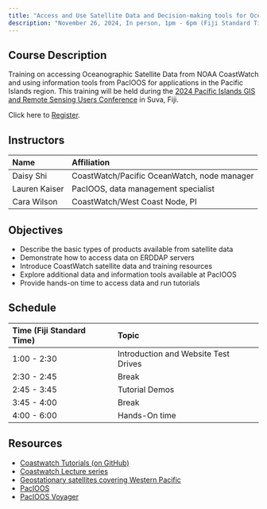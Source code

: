 ```yaml
---
title: "Access and Use Satellite Data and Decision-making tools for Ocean and Coastal Applications"
description: "November 26, 2024, In person, 1pm - 6pm (Fiji Standard Time)"
---
```



## Course Description
Training on accessing Oceanographic Satellite Data from NOAA CoastWatch and using information tools from PacIOOS for applications in the Pacific Islands region. This training will be held during the [2024 Pacific Islands GIS and Remote Sensing Users Conference](https://pgrsc.org) in Suva, Fiji.

Click here to [Register](https://lp.constantcontactpages.com/ev/reg/w28fcr4/lp/6d7fffe6-97b2-47fe-96e1-63f07a170611).

 
## Instructors

 | Name              | Affiliation                    | 
 |:-----------------|:-----------------------------------------------------------------------------|
 | Daisy Shi         | CoastWatch/Pacific OceanWatch, node manager |
 | Lauren Kaiser     | PacIOOS, data management specialist|
 | Cara Wilson       | CoastWatch/West Coast Node, PI |
  
## Objectives

* Describe the basic types of products available from satellite data
* Demonstrate how to access data on ERDDAP servers 
* Introduce CoastWatch satellite data and training resources
* Explore additional data and information tools available at PacIOOS
* Provide hands-on time to access data and run tutorials


## Schedule

| Time (Fiji Standard Time)      | Topic     |
|:-------------|:-----------------------------------------------------------------------------|
| 1:00 - 2:30 | Introduction and Website Test Drives         | 
| 2:30 - 2:45 |  Break                                                              | 
| 2:45 - 3:45 | Tutorial Demos                                  | 
| 3:45 - 4:00 |   Break                                                                            |     
| 4:00 - 6:00 | Hands-On time              |


## Resources
- [Coastwatch Tutorials (on GitHub)](https://github.com/coastwatch-training/CoastWatch-Tutorials/blob/main/README.md)
- [Coastwatch Lecture series](https://umd.instructure.com/courses/1336575/pages/all-lectures)
- [Geostationary satellites covering Western Pacific](https://umd.instructure.com/courses/1364405/pages/geostationary-satellites-covering-western-pacific)
- [PacIOOS](http://pacioos.org)
- [PacIOOS Voyager](http://pacioos.org/voyager)
